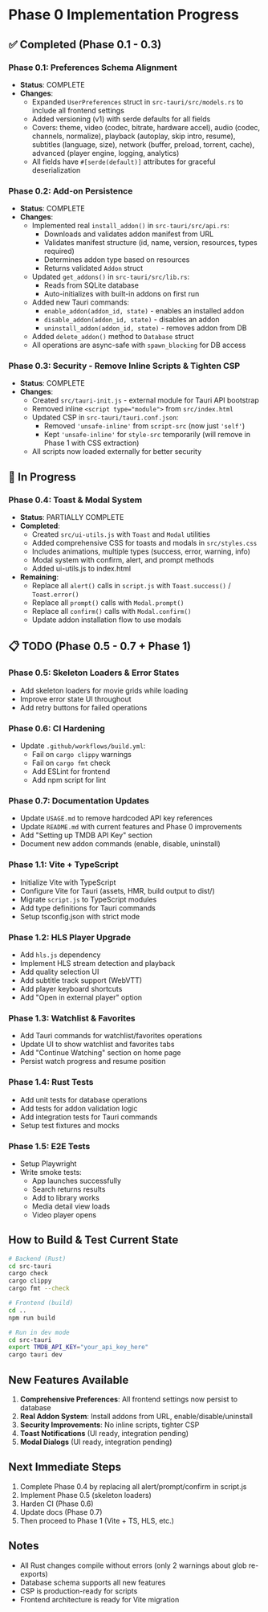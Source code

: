# Phase 0 Implementation Progress

## ✅ Completed (Phase 0.1 - 0.3)

### Phase 0.1: Preferences Schema Alignment
- **Status**: COMPLETE
- **Changes**:
  - Expanded `UserPreferences` struct in `src-tauri/src/models.rs` to include all frontend settings
  - Added versioning (v1) with serde defaults for all fields
  - Covers: theme, video (codec, bitrate, hardware accel), audio (codec, channels, normalize), playback (autoplay, skip intro, resume), subtitles (language, size), network (buffer, preload, torrent, cache), advanced (player engine, logging, analytics)
  - All fields have `#[serde(default)]` attributes for graceful deserialization

### Phase 0.2: Add-on Persistence
- **Status**: COMPLETE
- **Changes**:
  - Implemented real `install_addon()` in `src-tauri/src/api.rs`:
    - Downloads and validates addon manifest from URL
    - Validates manifest structure (id, name, version, resources, types required)
    - Determines addon type based on resources
    - Returns validated `Addon` struct
  - Updated `get_addons()` in `src-tauri/src/lib.rs`:
    - Reads from SQLite database
    - Auto-initializes with built-in addons on first run
  - Added new Tauri commands:
    - `enable_addon(addon_id, state)` - enables an installed addon
    - `disable_addon(addon_id, state)` - disables an addon
    - `uninstall_addon(addon_id, state)` - removes addon from DB
  - Added `delete_addon()` method to `Database` struct
  - All operations are async-safe with `spawn_blocking` for DB access

### Phase 0.3: Security - Remove Inline Scripts & Tighten CSP
- **Status**: COMPLETE
- **Changes**:
  - Created `src/tauri-init.js` - external module for Tauri API bootstrap
  - Removed inline `<script type="module">` from `src/index.html`
  - Updated CSP in `src-tauri/tauri.conf.json`:
    - Removed `'unsafe-inline'` from `script-src` (now just `'self'`)
    - Kept `'unsafe-inline'` for `style-src` temporarily (will remove in Phase 1 with CSS extraction)
  - All scripts now loaded externally for better security

## 🚧 In Progress

### Phase 0.4: Toast & Modal System
- **Status**: PARTIALLY COMPLETE
- **Completed**:
  - Created `src/ui-utils.js` with `Toast` and `Modal` utilities
  - Added comprehensive CSS for toasts and modals in `src/styles.css`
  - Includes animations, multiple types (success, error, warning, info)
  - Modal system with confirm, alert, and prompt methods
  - Added ui-utils.js to index.html
- **Remaining**:
  - Replace all `alert()` calls in `script.js` with `Toast.success()` / `Toast.error()`
  - Replace all `prompt()` calls with `Modal.prompt()`
  - Replace all `confirm()` calls with `Modal.confirm()`
  - Update addon installation flow to use modals

## 📋 TODO (Phase 0.5 - 0.7 + Phase 1)

### Phase 0.5: Skeleton Loaders & Error States
- Add skeleton loaders for movie grids while loading
- Improve error state UI throughout
- Add retry buttons for failed operations

### Phase 0.6: CI Hardening
- Update `.github/workflows/build.yml`:
  - Fail on `cargo clippy` warnings
  - Fail on `cargo fmt` check
  - Add ESLint for frontend
  - Add npm script for lint

### Phase 0.7: Documentation Updates
- Update `USAGE.md` to remove hardcoded API key references
- Update `README.md` with current features and Phase 0 improvements
- Add "Setting up TMDB API Key" section
- Document new addon commands (enable, disable, uninstall)

### Phase 1.1: Vite + TypeScript
- Initialize Vite with TypeScript
- Configure Vite for Tauri (assets, HMR, build output to dist/)
- Migrate `script.js` to TypeScript modules
- Add type definitions for Tauri commands
- Setup tsconfig.json with strict mode

### Phase 1.2: HLS Player Upgrade
- Add `hls.js` dependency
- Implement HLS stream detection and playback
- Add quality selection UI
- Add subtitle track support (WebVTT)
- Add player keyboard shortcuts
- Add "Open in external player" option

### Phase 1.3: Watchlist & Favorites
- Add Tauri commands for watchlist/favorites operations
- Update UI to show watchlist and favorites tabs
- Add "Continue Watching" section on home page
- Persist watch progress and resume position

### Phase 1.4: Rust Tests
- Add unit tests for database operations
- Add tests for addon validation logic
- Add integration tests for Tauri commands
- Setup test fixtures and mocks

### Phase 1.5: E2E Tests
- Setup Playwright
- Write smoke tests:
  - App launches successfully
  - Search returns results
  - Add to library works
  - Media detail view loads
  - Video player opens

## How to Build & Test Current State

```bash
# Backend (Rust)
cd src-tauri
cargo check
cargo clippy
cargo fmt --check

# Frontend (build)
cd ..
npm run build

# Run in dev mode
cd src-tauri
export TMDB_API_KEY="your_api_key_here"
cargo tauri dev
```

## New Features Available

1. **Comprehensive Preferences**: All frontend settings now persist to database
2. **Real Addon System**: Install addons from URL, enable/disable/uninstall
3. **Security Improvements**: No inline scripts, tighter CSP
4. **Toast Notifications** (UI ready, integration pending)
5. **Modal Dialogs** (UI ready, integration pending)

## Next Immediate Steps

1. Complete Phase 0.4 by replacing all alert/prompt/confirm in script.js
2. Implement Phase 0.5 (skeleton loaders)
3. Harden CI (Phase 0.6)
4. Update docs (Phase 0.7)
5. Then proceed to Phase 1 (Vite + TS, HLS, etc.)

## Notes

- All Rust changes compile without errors (only 2 warnings about glob re-exports)
- Database schema supports all new features
- CSP is production-ready for scripts
- Frontend architecture is ready for Vite migration
